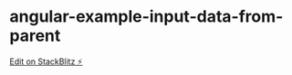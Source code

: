 # angular-example-input-data-from-parent

[Edit on StackBlitz ⚡️](https://stackblitz.com/edit/angular-example-input-data-from-parent-nk)